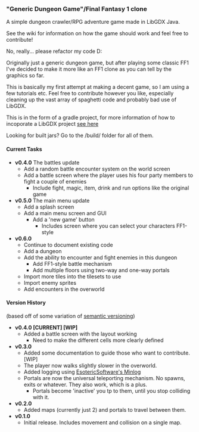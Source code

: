 ### "Generic Dungeon Game"/Final Fantasy 1 clone
A simple dungeon crawler/RPG adventure game made in LibGDX Java.

See the wiki for information on how the game should work and feel free to contribute!

No, really... please refactor my code D:

Originally just a generic dungeon game, but after playing some classic FF1 I've decided to make it more like an FF1 clone as you can tell by the graphics so far.

This is basically my first attempt at making a decent game, so I am using a few tutorials etc. 
Feel free to contribute however you like, especially cleaning up the vast array of spaghetti code and probably bad use of 
LibGDX.

This is in the form of a gradle project, for more information of how to incoporate a LibGDX project 
[see here](https://github.com/libgdx/libgdx/wiki/Setting-up-your-Development-Environment-%28Eclipse%2C-Intellij-IDEA%2C-NetBeans%29)

Looking for built jars? Go to the /build/ folder for all of them.

#### Current Tasks
* **v0.4.0** The battles update
  * Add a random battle encounter system on the world screen
  * Add a battle screen where the player uses his four party members to fight a couple of enemies
    * Include fight, magic, item, drink and run options like the original game
* **v0.5.0** The main menu update
  * Add a splash screen
  * Add a main menu screen and GUI
    * Add a 'new game' button
      * Includes screen where you can select your characters FF1-style
* **v0.6.0**
  * Continue to document existing code
  * Add a dungeon
  * Add the ability to encounter and fight enemies in this dungeon
    * Add FF1-style battle mechanism
    * Add multiple floors using two-way and one-way portals
  * Import more tiles into the tilesets to use
  * Import enemy sprites
  * Add encounters in the overworld

#### Version History
(based off of some variation of [semantic versioning](http://semver.org/))
* **v0.4.0 [CURRENT] [WIP]**
  * Added a battle screen with the layout working
    * Need to make the different cells more clearly defined
* **v0.3.0** 
  * Added some documentation to guide those who want to contribute. [WIP]
  * The player now walks slightly slower in the overworld.
  * Added logging using [EsotericSoftware's Minlog](https://github.com/EsotericSoftware/minlog)
  * Portals are now the universal teleporting mechanism. No spawns, exits or whatever. They also work, which is a plus.
    * Portals become 'inactive' you tp to them, until you stop colliding with it.
* **v0.2.0** 
  * Added maps (currently just 2) and portals to travel between them.
* **v0.1.0** 
  * Initial release. Includes movement and collision on a single map.
